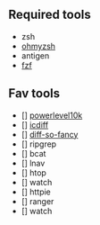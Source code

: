 ## Required tools
- zsh
- [ohmyzsh](https://github.com/ohmyzsh/ohmyzsh)
- antigen
- [fzf](https://github.com/junegunn/fzf)

## Fav tools
- [] [powerlevel10k](https://github.com/romkatv/powerlevel10k)
- [] [icdiff](https://github.com/jeffkaufman/icdiff)
- [] [diff-so-fancy](https://github.com/jeffkaufman/icdiff)
- [] ripgrep
- [] bcat
- [] lnav
- [] htop
- [] watch
- [] httpie
- [] ranger
- [] watch
